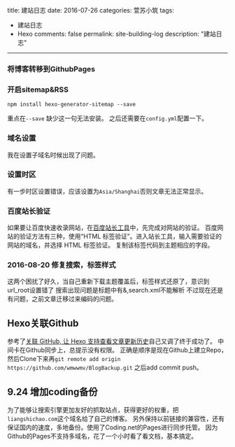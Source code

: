 title: 建站日志
date: 2016-07-26
categories: 萱苏小筑
tags:
- 建站日志
- Hexo
comments: false
permalink: site-building-log
description: "建站日志"
---

###  将博客转移到GithubPages


###  开启sitemap&RSS

```
npm install hexo-generator-sitemap --save
```
重点在`--save` 缺少这一句无法安装。
之后还需要在`config.yml`配置一下。

###  域名设置
我在设置子域名时候出现了问题。
###  设置时区
有一步时区设置错误，应该设置为`Asia/Shanghai`否则文章无法正常显示。

###  百度站长验证
如果要让百度快速收录网站，在[百度站长工具](http://zhanzhang.baidu.com/site/index)中，先完成对网站的验证。
百度网站的验证方法有三种，使用“HTML 标签验证”。进入站长工具，输入需要验证的网站的域名，并选择 HTML 标签验证。
复制该标签代码到主题相应的字段。

### 2016-08-20 修复搜索，标签样式
这两个困扰了好久，当自己重新下载主题覆盖后，标签样式还原了，意识到url_root设置错了
搜索出现问题是标题中有&,search.xml不能解析
不过现在还是有问题，之前文章迁移过来编码的问题。

## Hexo关联Github
参考了[关联 GitHub, 让 Hexo 支持查看文章更新历史](http://moxfive.xyz/2016/01/10/hexo-post-version-control/)自己又调了终于成功了。
中间卡在Github同步上，总提示没有权限。
正确是顺序是现在Github上建立Repo，然后Clone下来再`git remote add origin https://github.com/wmwwmv/BlogBackup.git`
之后add commit push。

## 9.24 增加coding备份
为了能够让搜索引擎更加友好的抓取站点，获得更好的权重，把`liangshichao.com`这个域名给了自己的博客。
另外保持以前链接的兼容性，还有保证国内的速度，多地备份。使用了Coding.net的Pages进行同步托管。
因为Github的Pages不支持多域名，花了一个小时看了看文档，基本搞定。
